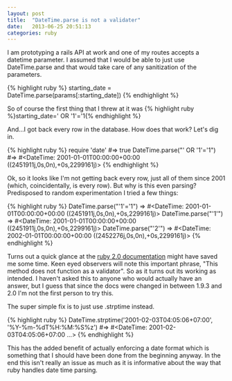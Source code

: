 ```yaml
---
layout: post
title:  "DateTime.parse is not a validater"
date:   2013-06-25 20:51:13
categories: ruby
---
```


I am prototyping a rails API at work and one of my routes accepts a datetime parameter.  I assumed that I would be able to just use DateTime.parse and that would take care of any sanitization of the parameters.

{% highlight ruby %}
starting_date = DateTime.parse(params[:starting_date])
{% endhighlight %}

So of course the first thing that I threw at it was {% highlight ruby %}starting_date=' OR '1'='1{% endhighlight %}

And...I got back every row in the database.  How does that work?  Let's dig in.

{% highlight ruby %}
require 'date'
  #=> true
DateTime.parse("' OR '1'='1")
  #=> #<DateTime: 2001-01-01T00:00:00+00:00 ((2451911j,0s,0n),+0s,2299161j)>
{% endhighlight %}

Ok, so it looks like I'm not getting back every row, just all of them since 2001 (which, coincidentally, is every row).  But why is this even parsing?  Predisposed to random experimentation I tried a few things:

{% highlight ruby %}
DateTime.parse("'1'='1")
  => #<DateTime: 2001-01-01T00:00:00+00:00 ((2451911j,0s,0n),+0s,2299161j)>
DateTime.parse("'1'")
  => #<DateTime: 2001-01-01T00:00:00+00:00 ((2451911j,0s,0n),+0s,2299161j)>
DateTime.parse("'2'")
  => #<DateTime: 2002-01-01T00:00:00+00:00 ((2452276j,0s,0n),+0s,2299161j)>
{% endhighlight %}

Turns out a quick glance at the [ruby 2.0 documentation][date-time-docs] might have saved me some time.  Keen eyed observers will note this important phrase, "This method does not function as a validator".  So as it turns out its working as intended.  I haven't asked this to anyone who would actually have an answer, but I guess that since the docs were changed in between 1.9.3 and 2.0 I'm not the first person to try this.

The super simple fix is to just use .strptime instead.

{% highlight ruby %}
DateTime.strptime('2001-02-03T04:05:06+07:00', '%Y-%m-%dT%H:%M:%S%z')
  #=> #<DateTime: 2001-02-03T04:05:06+07:00 ...>
{% endhighlight %}

This has the added benefit of actually enforcing a date format which is something that I should have been done from the beginning anyway.
In the end this isn't really an issue as much as it is informative about the way that ruby handles date time parsing.

[date-time-docs]: http://www.ruby-doc.org/stdlib-2.0/libdoc/date/rdoc/DateTime.html#method-c-parse